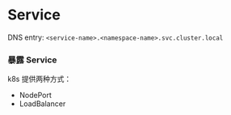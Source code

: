 Service
===

DNS entry: `<service-name>.<namespace-name>.svc.cluster.local`

### 暴露 Service

k8s 提供两种方式：

- NodePort
- LoadBalancer